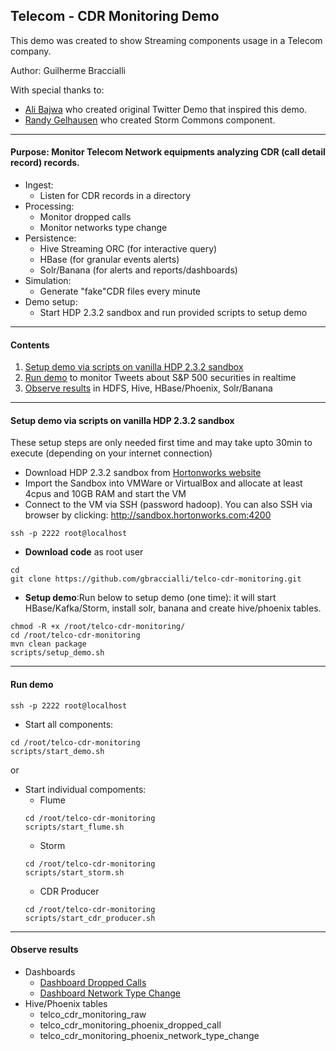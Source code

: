 ## Telecom - CDR Monitoring Demo

This demo was created to show Streaming components usage in a Telecom company.

Author: Guilherme Braccialli

With special thanks to:
  - [Ali Bajwa](https://github.com/abajwa-hw) who created original Twitter Demo that inspired this demo.
  - [Randy Gelhausen](https://github.com/randerzander) who created Storm Commons component.

------------------

#### Purpose: Monitor Telecom Network equipments analyzing CDR (call detail record) records.

- Ingest: 
  - Listen for CDR records in a directory
- Processing:
  - Monitor dropped calls
  - Monitor networks type change
- Persistence:
  - Hive Streaming ORC (for interactive query) 
  - HBase (for granular events alerts)
  - Solr/Banana (for alerts and reports/dashboards)
- Simulation:
  -  Generate "fake"CDR files every minute 
- Demo setup:
  - Start HDP 2.3.2 sandbox and run provided scripts to setup demo 

------------------
	
#### Contents

1. [Setup demo via scripts on vanilla HDP 2.3.2 sandbox](https://github.com/gbraccialli/telco-cdr-monitoring#setup-demo-via-scripts-on-vanilla-hdp-232-sandbox)
2. [Run demo](https://github.com/gbraccialli/telco-cdr-monitoring#run-demo) to monitor Tweets about S&P 500 securities in realtime
3. [Observe results](https://github.com/gbraccialli/telco-cdr-monitoring#observe-results) in HDFS, Hive, HBase/Phoenix, Solr/Banana

---------------------

#### Setup demo via scripts on vanilla HDP 2.3.2 sandbox

These setup steps are only needed first time and may take upto 30min to execute (depending on your internet connection)

- Download HDP 2.3.2 sandbox from [Hortonworks website](http://hortonworks.com/products/hortonworks-sandbox/) 
- Import the Sandbox into VMWare or VirtualBox and allocate at least 4cpus and 10GB RAM and start the VM
- Connect to the VM via SSH (password hadoop). You can also SSH via browser by clicking: http://sandbox.hortonworks.com:4200
```
ssh -p 2222 root@localhost
```

- **Download code** as root user
```
cd
git clone https://github.com/gbraccialli/telco-cdr-monitoring.git	
```

- **Setup demo**:Run below to setup demo (one time): it will start HBase/Kafka/Storm, install solr, banana and create hive/phoenix tables.
```
chmod -R +x /root/telco-cdr-monitoring/
cd /root/telco-cdr-monitoring
mvn clean package
scripts/setup_demo.sh
```

---------------------

#### Run demo

```
ssh -p 2222 root@localhost
```

- Start all components:
```
cd /root/telco-cdr-monitoring
scripts/start_demo.sh
```
or 
- Start individual compoments:
  - Flume
  ```
  cd /root/telco-cdr-monitoring
  scripts/start_flume.sh
  ```
  - Storm
  ```
  cd /root/telco-cdr-monitoring
  scripts/start_storm.sh
  ```
  - CDR Producer
  ```
  cd /root/telco-cdr-monitoring
  scripts/start_cdr_producer.sh
  ```

---------------------

#### Observe results

- Dashboards
  - [Dashboard Dropped Calls](http://localhost:8983/solr/banana/index.html#/dashboard/file/networktypechange.json)
  - [Dashboard Network Type Change](http://localhost:8983/solr/banana/index.html#/dashboard/file/networktypechange.json)
- Hive/Phoenix tables
  - telco_cdr_monitoring_raw
  - telco_cdr_monitoring_phoenix_dropped_call
  - telco_cdr_monitoring_phoenix_network_type_change
